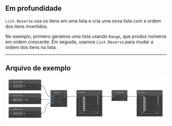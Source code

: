 ## Em profundidade
`List.Reverse` usa os itens em uma lista e cria uma nova lista com a ordem dos itens invertidos.

No exemplo, primeiro geramos uma lista usando `Range`, que produz números em ordem crescente. Em seguida, usamos `List.Reverse` para mudar a ordem dos itens na lista.
___
## Arquivo de exemplo

![List.Reverse](./DSCore.List.Reverse_img.jpg)
